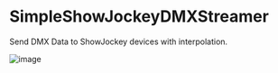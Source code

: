 # SimpleShowJockeyDMXStreamer
Send DMX Data to ShowJockey devices with interpolation.

![image](https://cloud.githubusercontent.com/assets/5220162/8350384/7185bc20-1b25-11e5-8180-9e6ad5057892.png)
